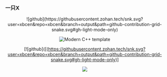 ### 一只X
<div align=center>
  ![github](https://githubusercontent.zohan.tech/snk.svg?user=xbcen&repo=xbcen&branch=output&path=github-contribution-grid-snake.svg#gh-light-mode-only)
</div>

[github-sub-title:img]: https://readme-typing-svg.herokuapp.com?font=Segoe+Script&center=true&lines=mq白.
<div id="title" align=center>

![Modern C++ template][github-sub-title:img]

[![github]([(https://githubusercontent.zohan.tech/snk.svg?user=xbcen&repo=xbcen&branch=output&path=github-contribution-grid-snake.svg#gh-light-mode-only)]

![](https://img.shields.io/badge/Algodoo-Blog-yellow)

</div>
